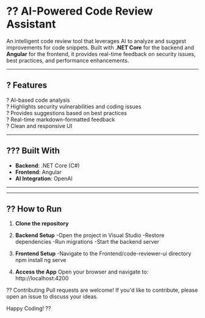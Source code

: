 # ?? AI-Powered Code Review Assistant  
An intelligent code review tool that leverages AI to analyze and suggest improvements for code snippets. Built with **.NET Core** for the backend and **Angular** for the frontend, it provides real-time feedback on security issues, best practices, and performance enhancements.

---

## ? Features  
? AI-based code analysis  
? Highlights security vulnerabilities and coding issues  
? Provides suggestions based on best practices  
? Real-time markdown-formatted feedback  
? Clean and responsive UI  

---

## ??? Built With  
- **Backend**: .NET Core (C#)  
- **Frontend**: Angular  
- **AI Integration**: OpenAI  

---



---

## ?? How to Run  
1. **Clone the repository**  

2. **Backend Setup**
-Open the project in Visual Studio
-Restore dependencies
-Run migrations
-Start the backend server

3. **Frontend Setup**
-Navigate to the Frontend/code-reviewer-ui directory
    npm install
    ng serve

4. **Access the App**
Open your browser and navigate to:
http://localhost:4200


?? Contributing
Pull requests are welcome! If you'd like to contribute, please open an issue to discuss your ideas.


Happy Coding! ??